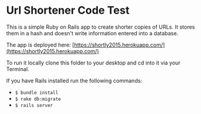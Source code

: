# Url Shortener Code Test

This is a simple Ruby on Rails app to create shorter copies of URLs. It stores them in a hash and doesn't write information entered into a database.  
 
The app is deployed here: [https://shortly2015.herokuapp.com/](https://shortly2015.herokuapp.com/)

To run it locally clone this folder to your desktop and cd into it via your Terminal. 

If you have Rails installed run the following commands:  
- `$ bundle install`  
- `$ rake db:migrate`  
- `$ rails server`  


